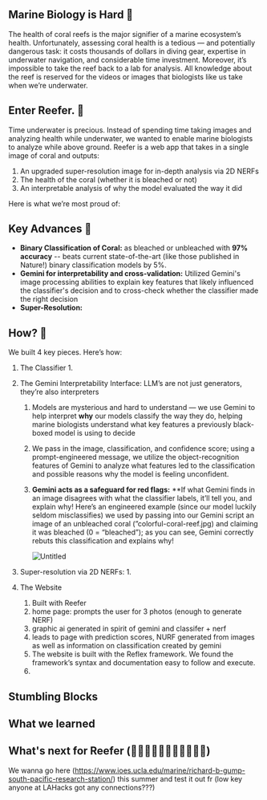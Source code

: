 ## Marine Biology is Hard 🐠

The health of coral reefs is the major signifier of a marine ecosystem’s health. Unfortunately, assessing coral health is a tedious — and potentially dangerous task: it costs thousands of dollars in diving gear, expertise in underwater navigation, and considerable time investment. Moreover, it’s impossible to take the reef back to a lab for analysis. All knowledge about the reef is reserved for the videos or images that biologists like us take when we’re underwater.

## **Enter Reefer. 🪸**

Time underwater is precious. Instead of spending time taking images and analyzing health while underwater, we wanted to enable marine biologists to analyze while above ground. Reefer is a web app that takes in a single image of coral and outputs:

1. An upgraded super-resolution image for in-depth analysis via 2D NERFs
2. The health of the coral (whether it is bleached or not)
3. An interpretable analysis of why the model evaluated the way it did

Here is what we’re most proud of:

## Key Advances 🐡

- **Binary Classification of Coral:** as bleached or unbleached with **97% accuracy** -- beats current state-of-the-art (like those published in Nature!) binary classification models by 5%.
- **Gemini for interpretability and cross-validation:** Utilized Gemini's image processing abilities to explain key features that likely influenced the classifier's decision and to cross-check whether the classifier made the right decision
- **Super-Resolution:**

## How? 🐙

We built 4 key pieces. Here’s how:

1. The Classifier
    1. 
2. The Gemini Interpretability Interface: LLM’s are not just generators, they’re also interpreters
    1. Models are mysterious and hard to understand — we use Gemini to help interpret **why** our models classify the way they do, helping marine biologists understand what key features a previously black-boxed model is using to decide
    2. We pass in the image, classification, and confidence score; using a prompt-engineered message, we utilize the object-recognition features of Gemini to analyze what features led to the classification and possible reasons why the model is feeling unconfident. 
    3. **Gemini acts as a safeguard for red flags:** **If what Gemini finds in an image disagrees with what the classifier labels, it’ll tell you, and explain why! Here’s an engineered example (since our model luckily seldom misclassifies) we used by passing into our Gemini script an image of an unbleached coral (”colorful-coral-reef.jpg) and claiming it was bleached (0 = “bleached”); as you can see, Gemini correctly rebuts this classification and explains why!
        
        ![Untitled](https://prod-files-secure.s3.us-west-2.amazonaws.com/7fe118e1-6653-44b1-9629-3d76e4d029b0/c4626e39-eea3-4f9a-84e6-cf75d34bc7f5/Untitled.png)
        
3. Super-resolution via 2D NERFs:
    1. 
4. The Website
    1. Built with Reefer
    2. home page: prompts the user for 3 photos (enough to generate NERF)
    3. graphic ai generated in spirit of gemini and classifer + nerf
    4. leads to page with prediction scores, NURF generated from images as well as information on classification created by gemini
    5. The website is built with the Reflex framework. We found the framework’s syntax and documentation easy to follow and execute. 
    6. 

## Stumbling Blocks

## What we learned

## What's next for Reefer (🙏🙏🙏🙏🙏🙏🙏🙏🙏🙏🙏)

We wanna go here (https://www.ioes.ucla.edu/marine/richard-b-gump-south-pacific-research-station/) this summer and test it out fr (low key anyone at LAHacks got any connections???)
